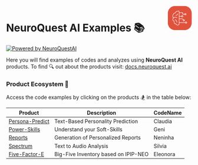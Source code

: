 <img src="https://raw.githubusercontent.com/NeuroQuestAi/neuroquestai.github.io/main/brand/logo/neuroquest-orange-logo.png" align="right" width="65" height="65"/>

# NeuroQuest AI Examples 📚

[![Powered by NeuroQuestAI](https://img.shields.io/badge/powered%20by-NeuroQuestAI-orange.svg?style=flat&colorA=E1523D&colorB=007D8A)](
https://neuroquest.ai)

Here you will find examples of codes and analyzes using **NeuroQuest AI** products. To find 🔍 out about the products visit: [docs.neuroquest.ai](https://docs.neuroquest.ai/)

### Product Ecosystem 🎈

Access the code examples by clicking on the products 🏂 in the table below:

| Product                                                             | Description                             | CodeName     | 
| ------------------------------------------------------------------- | --------------------------------------- |--------------|
| [Persona-Predict](products/persona-predict)                         | Text-Based Personality Prediction       | Claudia      | 
| [Power-Skills](products/power-skills)                               | Understand your Soft-Skills             | Geni         |
| [Reports](products/reports)                                         | Generation of Personalized Reports      | Neninha      |
| [Spectrum](products/spectrum)                                       | Text to Audio Analysis                  | Silvia       |
| [Five-Factor-E](https://github.com/NeuroQuestAi/five-factor-e)      | Big-Five Inventory based on IPIP-NEO    | Eleonora     |

